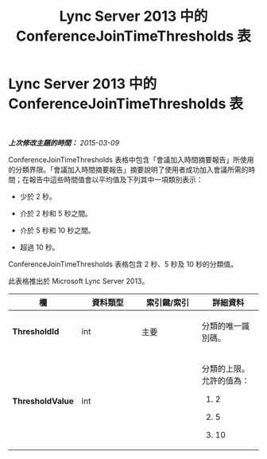 ﻿---
title: Lync Server 2013 中的 ConferenceJoinTimeThresholds 表
TOCTitle: Lync Server 2013 中的 ConferenceJoinTimeThresholds 表
ms:assetid: 3944d724-bdd8-4d1c-a2af-933ee8141529
ms:mtpsurl: https://technet.microsoft.com/zh-tw/library/JJ204809(v=OCS.15)
ms:contentKeyID: 49290623
ms.date: 08/10/2015
mtps_version: v=OCS.15
ms.translationtype: HT
---

# Lync Server 2013 中的 ConferenceJoinTimeThresholds 表

 

_**上次修改主題的時間：** 2015-03-09_

ConferenceJoinTimeThresholds 表格中包含「會議加入時間摘要報告」所使用的分類界限。「會議加入時間摘要報告」摘要說明了使用者成功加入會議所需的時間；在報告中這些時間值會以平均值及下列其中一項類別表示：

  - 少於 2 秒。

  - 介於 2 秒和 5 秒之間。

  - 介於 5 秒和 10 秒之間。

  - 超過 10 秒。

ConferenceJoinTimeThresholds 表格包含 2 秒、5 秒及 10 秒的分類值。

此表格推出於 Microsoft Lync Server 2013。


<table>
<colgroup>
<col style="width: 25%" />
<col style="width: 25%" />
<col style="width: 25%" />
<col style="width: 25%" />
</colgroup>
<thead>
<tr class="header">
<th>欄</th>
<th>資料類型</th>
<th>索引鍵/索引</th>
<th>詳細資料</th>
</tr>
</thead>
<tbody>
<tr class="odd">
<td><p><strong>ThresholdId</strong></p></td>
<td><p>int</p></td>
<td><p>主要</p></td>
<td><p>分類的唯一識別碼。</p></td>
</tr>
<tr class="even">
<td><p><strong>ThresholdValue</strong></p></td>
<td><p>int</p></td>
<td><p></p></td>
<td><p>分類的上限。允許的值為：</p>
<ol>
<li><p>2</p></li>
<li><p>5</p></li>
<li><p>10</p></li>
</ol></td>
</tr>
</tbody>
</table>

